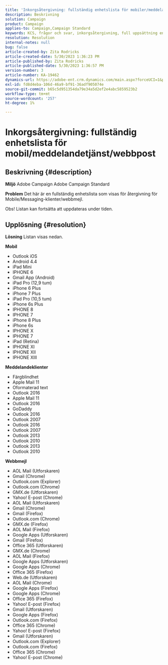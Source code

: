 ```yaml
---
title: 'Inkorgsåtergivning: fullständig enhetslista för mobiler/meddelanden/webbpost'
description: Beskrivning
solution: Campaign
product: Campaign
applies-to: Campaign,Campaign Standard
keywords: KCS, frågor och svar, inkorgsåtergivning, full uppsättning enheter, återgivning över, mobil, meddelandeklient, webbpost, ACS, AC, Adobe Campaign, Adobe Campaign Standard
resolution: Resolution
internal-notes: null
bug: false
article-created-by: Zita Rodricks
article-created-date: 5/30/2023 1:36:23 PM
article-published-by: Zita Rodricks
article-published-date: 5/30/2023 1:36:57 PM
version-number: 3
article-number: KA-19462
dynamics-url: https://adobe-ent.crm.dynamics.com/main.aspx?forceUCI=1&pagetype=entityrecord&etn=knowledgearticle&id=f206e1f6-eefe-ed11-8f6e-6045bd0063aa
exl-id: fd8d4eba-106d-46a9-bf91-36adf905074e
source-git-commit: b65c5d951354da79e34a5d2ef2e4abc5859523b2
workflow-type: tm+mt
source-wordcount: '257'
ht-degree: 1%

---
```


# Inkorgsåtergivning: fullständig enhetslista för mobil/meddelandetjänst/webbpost

## Beskrivning {#description}


<b>Miljö</b>
Adobe Campaign Adobe Campaign Standard

<b>Problem</b>
Det här är en fullständig enhetslista som visas för återgivning för Mobile/Messaging-klienter/webbmejl.

Obs! Listan kan fortsätta att uppdateras under tiden.


## Upplösning {#resolution}


<b>Lösning</b>
Listan visas nedan.

<b>Mobil</b>

- Outlook iOS
- Android 4.4
- iPad Mini
- IPHONE 6
- Gmail App (Android)
- iPad Pro (12,9 tum)
- iPhone 6 Plus
- iPhone 7 Plus
- iPad Pro (10,5 tum)
- iPhone 6s Plus
- IPHONE 8
- IPHONE 7
- iPhone 8 Plus
- iPhone 6s
- IPHONE X
- IPHONE 7
- iPad (Retina)
- IPHONE XI
- IPHONE XII
- IPHONE XIII




<b>Meddelandeklienter</b>

- Färgblindhet
- Apple Mail 11
- Oformaterad text
- Outlook 2016
- Apple Mail 11
- Outlook 2016
- GoDaddy
- Outlook 2016
- Outlook 2007
- Outlook 2016
- Outlook 2007
- Outlook 2013
- Outlook 2010
- Outlook 2013
- Outlook 2010




<b>Webbmejl</b>

- AOL Mail (Utforskaren)
- Gmail (Chrome)
- Outlook.com (Explorer)
- Outlook.com (Chrome)
- GMX.de (Utforskaren)
- Yahoo! E-post (Chrome)
- AOL Mail (Utforskaren)
- Gmail (Chrome)
- Gmail (Firefox)
- Outlook.com (Chrome)
- GMX.de (Firefox)
- AOL Mail (Firefox)
- Google Apps (Utforskaren)
- Gmail (Firefox)
- Office 365 (Utforskaren)
- GMX.de (Chrome)
- AOL Mail (Firefox)
- Google Apps (Utforskaren)
- Google Apps (Chrome)
- Office 365 (Firefox)
- Web.de (Utforskaren)
- AOL Mail (Chrome)
- Google Apps (Firefox)
- Google Apps (Chrome)
- Office 365 (Firefox)
- Yahoo! E-post (Firefox)
- Gmail (Utforskaren)
- Google Apps (Firefox)
- Outlook.com (Firefox)
- Office 365 (Chrome)
- Yahoo! E-post (Firefox)
- Gmail (Utforskaren)
- Outlook.com (Explorer)
- Outlook.com (Firefox)
- Office 365 (Chrome)
- Yahoo! E-post (Chrome)
